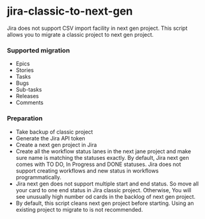 # jira-classic-to-next-gen
Jira does not support CSV import facility in next gen project. This script allows you to migrate a classic project to next gen project.

### Supported migration
- Epics
- Stories
- Tasks
- Bugs
- Sub-tasks
- Releases
- Comments

### Preparation
- Take backup of classic project
- Generate the Jira API token
- Create a next gen project in Jira
- Create all the workflow status lanes in the next jane project and make sure name is matching the statuses exactly. By default, Jira next gen comes with TO DO, In Progress and DONE statuses. Jira does not support creating workflows and new status in workflows programmatically.
- Jira next gen does not support multiple start and end status. So move all your card to one end status in Jira classic project. Otherwise, You will see unusually high number od cards in the backlog of next gen project.
- By default, this script cleans next gen project before starting. Using an existing project to migrate to is not recommended.
